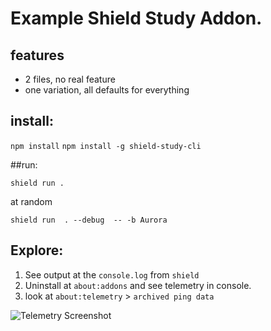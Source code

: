 # Example Shield Study Addon.

## features

- 2 files, no real feature
- one variation, all defaults for everything

## install:

```npm install```
```npm install -g shield-study-cli```

##run:

```
shield run .
```

at random

```
shield run  . --debug  -- -b Aurora
```

## Explore:

1.  See output at the `console.log` from `shield`
2.  Uninstall at `about:addons` and see telemetry in console.
3.  look at `about:telemetry` > `archived ping data`

![Telemetry Screenshot](./telemetry-image.png)
